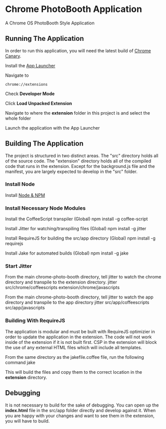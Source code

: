 # Chrome PhotoBooth Application
A Chrome OS PhotoBooth Style Application

## Running The Application
In order to run this application, you will need the latest build of [Chrome Canary](https://tools.google.com/dlpage/chromesxs/ "Google Chrome - Get a fast new browser. For PC, Mac, and Linux").

Install the [App Launcher](https://chrome.google.com/webstore/detail/odmpalfplhaahlgnkkonchfhpegdcgjm "Chrome Web Store - App Launcher")

Navigate to 

    chrome://extensions

Check **Developer Mode**

Click **Load Unpacked Extension**

Navigate to where the **extension** folder in this project is and select the whole folder

Launch the application with the App Launcher 

## Building The Application
The project is structured in two distinct areas.  The "src" directory holds all of the source code.  The "extension" directory holds all of the compiled code that runs in the extension.  Except for the background.js file and the manifest, you are largely expected to develop in the "src" folder.

### Install Node

Install [Node & NPM](http://nodejs.org/ "node.js")

### Install Necessary Node Modules

Install the CoffeeScript transpiler (Global)
	npm install -g coffee-script

Install Jitter for watching/transpiling files (Global)
	npm install -g jitter

Install RequireJS for building the src/app directory (Global)
	npm install -g requirejs

Install Jake for automated builds (Global)
	npm install -g jake

### Start Jitter

From the main chrome-photo-booth directory, tell jitter to watch the chrome directory and transpile to the extension directory.
	jitter src/chrome/coffeescripts extension/chrome/javascripts

From the main chrome-photo-booth directory, tell jitter to watch the app directory and transpile to the app directory
	jitter src/app/coffeescripts src/app/javascripts

### Building With RequireJS
The application is modular and must be built with RequireJS optimizier in order to update the application in the extension.  The code will not work inside of the extension if it is not built first.  CSP in the extension will block the use of any external HTML files which will include all templates.

From the same directory as the jakefile.coffee file, run the following command
	jake

This will build the files and copy them to the correct location in the **extension** directory.

## Debugging
It is not necessary to build for the sake of debugging.  You can open up the **index.html** file in the src/app folder directly and develop against it.  When you are happy with your changes and want to see them in the extension, you will have to build.
